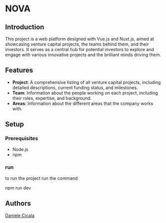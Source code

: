 # NOVA

## Introduction

This project is a web platform designed with Vue.js and Nuxt.js, aimed at showcasing venture capital projects, the teams behind them, and their investors. It serves as a central hub for potential investors to explore and engage with various innovative projects and the brilliant minds driving them.

## Features

- **Project**: A comprehensive listing of all venture capital projects, including detailed descriptions, current funding status, and milestones.
- **Team**: Information about the people working on each project, including their roles, expertise, and background.
- **Areas**: Information about the different areas that the company works with.


## Setup

### Prerequisites

- Node.js
- npm

### run
to run the project
run the command 

npm run dev

## Authors

[Daniele Cicala](https://github.com/99-Daniele)

